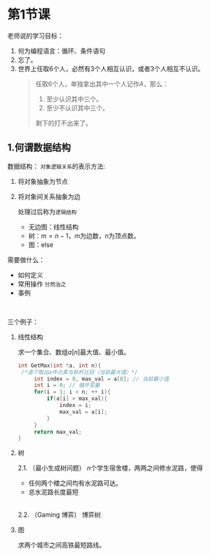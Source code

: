 # 第1节课

老师说的学习目标：
1. 何为编程语言：循环、条件语句
2. 忘了。
3. 世界上任取6个人，必然有3个人相互认识，或者3个人相互不认识。
   >  任取6个人，单独拿出其中一个人记作$A$，那么：
   > 1. 至少认识其中三个。
   > 2. 至少不认识其中三个。
   >
   > 剩下的打不出来了。

## 1.何谓数据结构

数据结构：
`对象逻辑关系`的表示方法:
1. 将对象抽象为节点
2. 将对象间关系抽象为边
   
    处理过后称为`逻辑结构`
    * 无边图：线性结构
    * 树：$m=n-1$，$m$为边数，$n$为顶点数。
    * 图：else

需要做什么：
* 如何定义
* 常用操作 `分而治之`
* 事例

<br>

三个例子：
1. 线性结构
   
   求一个集合、数组$a[n]$最大值、最小值。
   ```C
   int GetMax(int *a, int n){
    /*逐个取出a中元素与标杆比较（当前最大值）*/
        int index = 0, max_val = a[0]; // 当前最小值
        int i = 0; // 循环变量
        for(i = 1; i < n; ++ i){
            if(a[i] > max_val){
                index = i;
                max_val = a[i];
            }
        }
        return max_val;
   }
   ```
2. 树
   
    2.1. （最小生成树问题）
   $n$个学生宿舍楼，两两之间修水泥路，使得
   * 任何两个楼之间均有水泥路可达。
   * 总水泥路长度最短<br><br>
    
    2.2. （Gaming 博弈） 博弈树

3. 图
   
   求两个城市之间高铁最短路线。